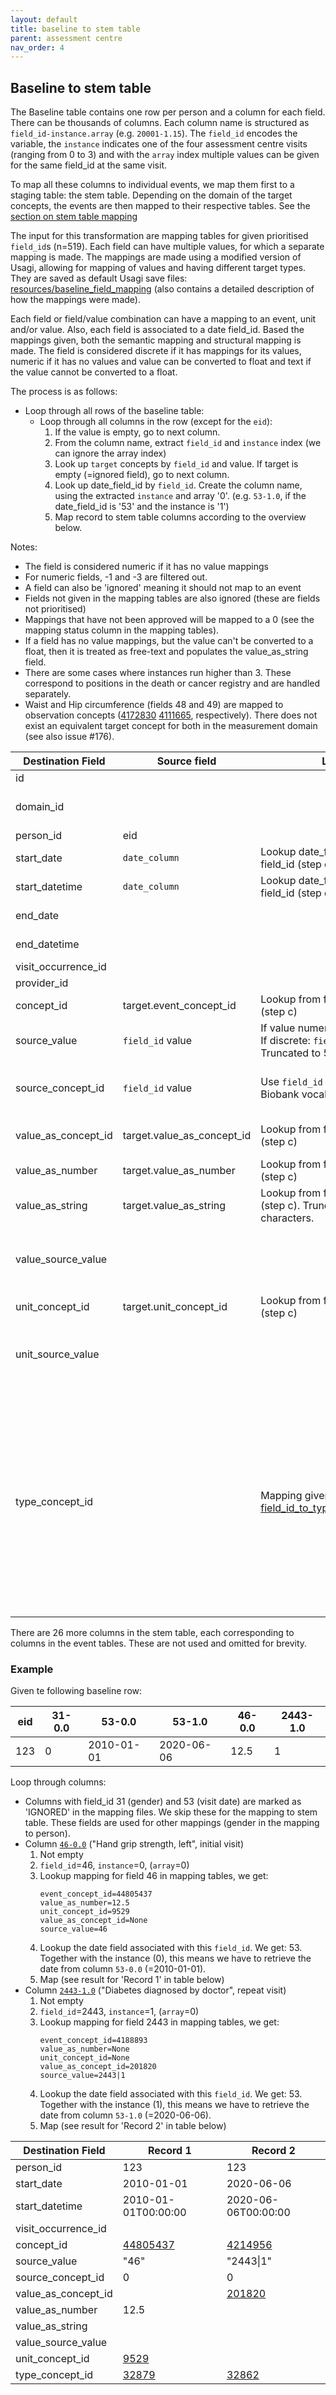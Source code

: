 ```yaml
---
layout: default
title: baseline to stem table
parent: assessment centre
nav_order: 4
---
```


## Baseline to stem table

The Baseline table contains one row per person and a column for each field. There can be thousands of columns. Each column name is structured as `field_id-instance.array` (e.g. `20001-1.15`). The `field_id` encodes the variable, the `instance` indicates one of the four assessment centre visits (ranging from 0 to 3) and with the `array` index multiple values can be given for the same field_id at the same visit.

To map all these columns to individual events, we map them first to a staging table: the stem table. Depending on the domain of the target concepts, the events are then mapped to their respective tables. See the [section on stem table mapping](stem/index.md)

The input for this transformation are mapping tables for given prioritised `field_id`s (n=519). Each field can have multiple values, for which a separate mapping is made. The mappings are made using a modified version of Usagi, allowing for mapping of values and having different target types. They are saved as default Usagi save files: [resources/baseline_field_mapping](/resources/baseline_field_mapping) (also contains a detailed description of how the mappings were made). 

Each field or field/value combination can have a mapping to an event, unit and/or value. Also, each field is associated to a date field_id. Based the mappings given, both the semantic mapping and structural mapping is made. The field is considered discrete if it has mappings for its values, numeric if it has no values and value can be converted to float and text if the value cannot be converted to a float.

The process is as follows:
- Loop through all rows of the baseline table:
  - Loop through all columns in the row (except for the `eid`):
    1. If the value is empty, go to next column.
    2. From the column name, extract `field_id` and `instance` index (we can ignore the array index)
    3. Look up `target` concepts by `field_id` and value. If target is empty (=ignored field), go to next column.
    4. Look up date_field_id by `field_id`. Create the column name, using the extracted `instance` and array '0'. (e.g. `53-1.0`, if the date_field_id is '53' and the instance is '1')
    5. Map record to stem table columns according to the overview below.

Notes:
 - The field is considered numeric if it has no value mappings
 - For numeric fields, -1 and -3 are filtered out.
 - A field can also be 'ignored' meaning it should not map to an event
 - Fields not given in the mapping tables are also ignored (these are fields not prioritised)
 - Mappings that have not been approved will be mapped to a 0 (see the mapping status column in the mapping tables). 
 - If a field has no value mappings, but the value can't be converted to a float, then it is treated as free-text and populates the value_as_string field.
 - There are some cases where instances run higher than 3. These correspond to positions in the death or cancer registry and are handled separately.
 - Waist and Hip circumference (fields 48 and 49) are mapped to observation concepts ([4172830](https://athena.ohdsi.org/search-terms/terms/4172830) [4111665](https://athena.ohdsi.org/search-terms/terms/4111665), respectively).
   There does not exist an equivalent target concept for both in the measurement domain (see also issue #176).

| Destination Field | Source field | Logic | Comment |
| --- | --- | --- | --- |
| id |  |  | Not used |
| domain_id |  |  | Not used, the concept_id  |
| person_id | eid |  |  |
| start_date | `date_column` | Lookup date_field_id from field_id (step d) |  |
| start_datetime | `date_column` | Lookup date_field_id from field_id (step d) |  |
| end_date |  |  | One date provided |
| end_datetime |  |  | One date provided |
| visit_occurrence_id |  |  | TBD |
| provider_id |  |  | Not provided |
| concept_id | target.event_concept_id | Lookup from field_id and value (step c) |  |
| source_value | `field_id` value | If value numeric: `field_id`<br>If discrete: `field_id`\|`value`. Truncated to 50 characters. |  |
| source_concept_id | `field_id` value | Use `field_id` to find the UK Biobank vocabulary concept_id | UK Biobank has it is own vocabulary in Athena |
| value_as_concept_id | target.value_as_concept_id | Lookup from field_id and value (step c) | If value has a discrete mapping |
| value_as_number | target.value_as_number | Lookup from field_id and value (step c) | If value is numeric |
| value_as_string | target.value_as_string | Lookup from field_id and value (step c). Truncated to 50 characters. | If value is text |
| value_source_value |  |  | Not used, field and value are in source_value column |
| unit_concept_id | target.unit_concept_id | Lookup from field_id and value (step c) | If value is numeric |
| unit_source_value |  |  | Not used, unit is directly derived from the `field_id` |
| type_concept_id |  | Mapping given in [field_id_to_type_concept_id.csv](./resources/baseline_field_mapping/field_id_to_type_concept_id.csv) | Depending on the category of the field_id one of:<br>- 32862 Patient filled survey<br>- 32851 Healthcare professional filled survey<br>- 32879 Registry<br>- 32856 Lab<br>- 32817 EHR |

There are 26 more columns in the stem table, each corresponding to columns in the event tables. These are not used and omitted for brevity.

### Example
Given te following baseline row:

| eid | 31-0.0 | 53-0.0 | 53-1.0 | 46-0.0 | 2443-1.0 |
| --- | --- | --- | --- | --- | --- |
| 123 | 0 | 2010-01-01 | 2020-06-06 | 12.5 | 1 |

Loop through columns:
- Columns with field_id 31 (gender) and 53 (visit date) are marked as 'IGNORED' in the mapping files. We skip these for the mapping to stem table. These fields are used for other mappings (gender in the mapping to person).
- Column [`46-0.0`](https://biobank.ctsu.ox.ac.uk/crystal/field.cgi?id=46) ("Hand grip strength, left", initial visit)
  1. Not empty
  2. `field_id`=46, `instance`=0, (`array`=0)
  3. Lookup mapping for field 46 in mapping tables, we get:
     ```
     event_concept_id=44805437
     value_as_number=12.5
     unit_concept_id=9529
     value_as_concept_id=None
     source_value=46
     ```
  4. Lookup the date field associated with this `field_id`. We get: 53. Together with the instance (0), this means we have to retrieve the date from column `53-0.0` (=2010-01-01).
  5. Map (see result for 'Record 1' in table below)
- Column [`2443-1.0`](https://biobank.ctsu.ox.ac.uk/crystal/field.cgi?id=2443) ("Diabetes diagnosed by doctor", repeat visit)
  1. Not empty
  2. `field_id`=2443, `instance`=1, (`array`=0)
  3. Lookup mapping for field 2443 in mapping tables, we get:
     ```
     event_concept_id=4188893
     value_as_number=None
     unit_concept_id=None
     value_as_concept_id=201820
     source_value=2443|1
     ```
  4. Lookup the date field associated with this `field_id`. We get: 53. Together with the instance (1), this means we have to retrieve the date from column `53-1.0` (=2020-06-06).
  5. Map (see result for 'Record 2' in table below)
     
| Destination Field | Record 1 | Record 2 | 
| --- | --- | --- |
| person_id | 123 | 123 |
| start_date | 2010-01-01 | 2020-06-06 |
| start_datetime | 2010-01-01T00:00:00 | 2020-06-06T00:00:00 |
| visit_occurrence_id |  |  |
| concept_id | [44805437](https://athena.ohdsi.org/search-terms/terms/44805437) | [4214956](https://athena.ohdsi.org/search-terms/terms/4214956) |
| source_value | "46" | "2443\|1" |
| source_concept_id | 0 | 0 |
| value_as_concept_id |  | [201820](https://athena.ohdsi.org/search-terms/terms/201820) |
| value_as_number | 12.5 |  |
| value_as_string |  |  |
| value_source_value |  |  |
| unit_concept_id | [9529](https://athena.ohdsi.org/search-terms/terms/9529) |  |
| type_concept_id | [32879](https://athena.ohdsi.org/search-terms/terms/32879) | [32862](https://athena.ohdsi.org/search-terms/terms/32862) |
